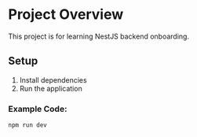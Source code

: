# Project Overview
This project is for learning NestJS backend onboarding.

## Setup
1. Install dependencies
2. Run the application

### Example Code:
```bash
npm run dev
